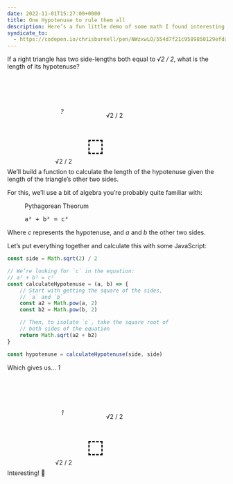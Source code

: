 ```yaml
---
date: 2022-11-01T15:27:00+0000
title: One Hypotenuse to rule them all
description: Here’s a fun little demo of some math I found interesting.
syndicate_to:
  - https://codepen.io/chrisburnell/pen/NWzxwLO/554d7f21c9589850129efdaaf6b7f261
---
```


If a right triangle has two side-lengths both equal to <var>√2 / 2</var>, what is the length of its hypotenuse?

<figure aria-hidden="true">
    <div class="right-triangle">
        <div class="hypotenuse  gamma"><var>?</var></div>
        <div class="opposite">√2 / 2</div>
        <div class="adjacent">√2 / 2</div>
    </div>
</figure>

We’ll build a function to calculate the length of the hypotenuse given the length of the triangle’s other two sides.

For this, we’ll use a bit of algebra you’re probably quite familiar with:

<figure>
    <p>Pythagorean Theorum</p>
    <p><samp class="delta">a² + b² = c²</samp></p>
</figure>

Where <var>c</var> represents the hypotenuse, and <var>a</var> and <var>b</var> the other two sides.

Let’s put everything together and calculate this with some JavaScript:

```js
const side = Math.sqrt(2) / 2

// We’re looking for `c` in the equation:
// a² + b² = c²
const calculateHypotenuse = (a, b) => {
	// Start with getting the square of the sides,
	// `a` and `b`
	const a2 = Math.pow(a, 2)
	const b2 = Math.pow(b, 2)

	// Then, to isolate `c`, take the square root of
	// both sides of the equation
	return Math.sqrt(a2 + b2)
}

const hypotenuse = calculateHypotenuse(side, side)
```

Which gives us… <var>1</var>

<figure aria-hidden="true">
    <div class="right-triangle">
        <div class="hypotenuse  gamma"><var>1</var></div>
        <div class="opposite">√2 / 2</div>
        <div class="adjacent">√2 / 2</div>
    </div>
</figure>

Interesting! 🤔

<style>
.right-triangle {
    background-image:
        linear-gradient(
            to bottom right,
            transparent 49.9%,
            hsl(var(--hsl-raven)) 50%
        );
    inline-size: 10rem;
    block-size:  10rem;
    display: flex;
    align-items: center;
    justify-content: center;
    padding-inline-end: 1.25rem;
    padding-block-end:  1.25rem;
    margin-inline-end: 3.75rem;
    margin-block-end: 2rem;
    position: relative;
    font-weight: var(--font-weight-semibold);
}

.right-triangle::before,
.hypotenuse,
.opposite,
.adjacent {
    position: absolute;
    white-space: nowrap;
}

.right-triangle::before {
    content: "";
    inline-size: 15%;
    block-size:  15%;
    border-width: var(--size-border-thin) 0 0 var(--size-border-thin);
    border-style: dashed;
    border-color: hsl(var(--hsl-milou));
    inset-inline-end: 0;
    inset-block-end: 0;
}

.hypotenuse {
    text-align: right;
    inset-block-end: 50%;
    inset-inline-end: 50%;
}

.opposite {
    inset-inline-start: calc(100% + 0.5rem);
    inset-block-start: 50%;
    transform: translateY(-50%);
}

.adjacent {
    inset-block-start: calc(100% + 0.5rem);
    inset-inline-start: 50%;
    transform: translateX(-50%);
}
</style>

